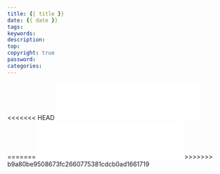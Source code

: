 ```yaml
---
title: {{ title }}
date: {{ date }}
tags:
keywords:
description:
top: 
copyright: true
password: 
categories: 
---
```




<div id="music163player">
<<<<<<< HEAD
   <iframe frameborder="no" border="0" marginwidth="0" marginheight="0" width=330 height=86 src="//music.163.com/outchain/player?type=2&id=22453837&auto=1&height=66"></iframe>
=======
  <iframe frameborder="no" border="0" marginwidth="0" marginheight="0" width=330 height=86 src="//music.163.com/outchain/player?type=2&id=22453837&auto=1&height=66"></iframe>
>>>>>>> b9a80be9508673fc2660775381cdcb0ad1661719
</div>
